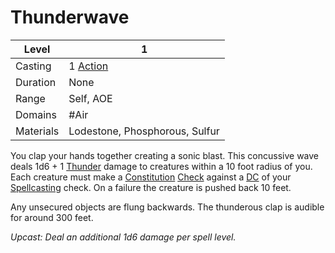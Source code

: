 # Thunderwave

| Level     | 1                                                  |
| --------- | -------------------------------------------------- |
| Casting   | 1 [Action](../../../../Game%20Structure/Action.md) |
| Duration  | None                                               |
| Range     | Self, AOE                                          |
| Domains   | #Air                                               |
| Materials | Lodestone, Phosphorous, Sulfur                     |

You clap your hands together creating a sonic blast. This concussive wave deals 1d6 + 1 [Thunder](../../../../Damage%20Types/Thunder.md) damage to creatures within a 10 foot radius of you. Each creature must make a [Constitution](../../../../Player%20Character%20Components/Chosen%20Statistics/Constitution.md) [Check](../../../../Game%20Structure/Check.md) against a [DC](../../../../Game%20Structure/DC.md) of your [Spellcasting](../../../Casting%20Spells.md) check. On a failure the creature is pushed back 10 feet.

Any unsecured objects are flung backwards. The thunderous clap is audible for around 300 feet.

*Upcast: Deal an additional 1d6 damage per spell level.*